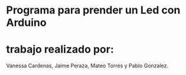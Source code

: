 # Programa para prender un Led con Arduino
# trabajo realizado por:
Vanessa Cardenas, Jaime Peraza, Mateo Torres y Pablo Gonzalez.
